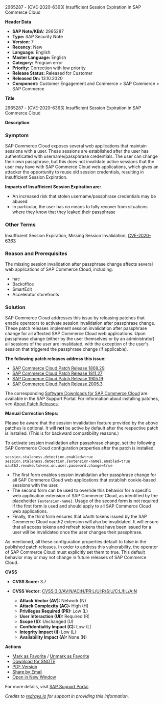 2965287 - [CVE-2020-6363] Insufficient Session Expiration in SAP Commerce Cloud

**Header Data**

- **SAP Note/KBA:** 2965287
- **Type:** SAP Security Note
- **Version:** 7
- **Recency:** New
- **Language:** English
- **Master Language:** English
- **Category:** Program error
- **Priority:** Correction with low priority
- **Release Status:** Released for Customer
- **Released On:** 13.10.2020
- **Component:** Customer Engagement and Commerce > SAP Commerce > SAP Commerce

**Title**

2965287 - [CVE-2020-6363] Insufficient Session Expiration in SAP Commerce Cloud

**Description**

### Symptom

SAP Commerce Cloud exposes several web applications that maintain sessions with a user. These sessions are established after the user has authenticated with username/passphrase credentials. The user can change their own passphrase, but this does not invalidate active sessions that the user may have with SAP Commerce Cloud web applications, which gives an attacker the opportunity to reuse old session credentials, resulting in Insufficient Session Expiration.

**Impacts of Insufficient Session Expiration are:**
- An increased risk that stolen username/passphrase credentials may be abused
- In particular, the user has no means to fully recover from situations where they know that they leaked their passphrase

### Other Terms

Insufficient Session Expiration, Missing Session Invalidation, [CVE-2020-6363](https://cve.mitre.org/cgi-bin/cvename.cgi?name=CVE-2020-6363)

### Reason and Prerequisites

The missing session invalidation after passphrase change affects several web applications of SAP Commerce Cloud, including:
- hac
- Backoffice
- SmartEdit
- Accelerator storefronts

### Solution

SAP Commerce Cloud addresses this issue by releasing patches that enable operators to activate session invalidation after passphrase change. These patch releases implement session invalidation after passphrase change for all affected SAP Commerce Cloud web applications. Upon passphrase change (either by the user themselves or by an administrator) all sessions of the user are invalidated, with the exception of the user's session that triggered the passphrase change (if applicable).

**The following patch releases address this issue:**
- [SAP Commerce Cloud Patch Release 1808.29](https://cxjira.sap.com/browse/PATCH-7995)
- [SAP Commerce Cloud Patch Release 1811.27](https://cxjira.sap.com/browse/PATCH-7996)
- [SAP Commerce Cloud Patch Release 1905.19](https://cxjira.sap.com/browse/PATCH-7997)
- [SAP Commerce Cloud Patch Release 2005.3](https://cxjira.sap.com/browse/PATCH-7998)

The corresponding [Software Downloads for SAP Commerce Cloud](https://me.sap.com/#/softwarecenter/template/products/_APP=00200682500000001943&_EVENT=NEXT&_HEADER=Y&_FUNCTIONBAR=Y&_EVENT=TREE&_NE=NAVIGATE&_ENR=67837800100800007216&_V=MAINT&_TA=ACTUAL/SAP%20COMMERCE) are available in the SAP Support Portal. For information about installing patches, see [About Patch Releases](https://help.sap.com/viewer/a74589c3a81a4a95bf51d87258c0ab15/2005/en-US/8c25978386691014b4abdd61376acd24.html).

**Manual Correction Steps:**

Please be aware that the session invalidation feature provided by the above patches is optional. It will **not** be active by default after the respective patch is installed. (This is for backward compatibility reasons.)

To activate session invalidation after passphrase change, set the following SAP Commerce Cloud configuration properties after the patch is installed:

```
session.staleness.detection.enabled=true
session.staleness.detection.{extension-name}.enabled=true
oauth2.revoke.tokens.on.user.password.change=true
```

- The first form enables session invalidation after passphrase change for all SAP Commerce Cloud web applications that establish cookie-based sessions with the user.
- The second form can be used to override this behavior for a specific web application extension of SAP Commerce Cloud, as identified by the placeholder `{extension-name}`. Usage of the second form is not required if the first form is used and should apply to all SAP Commerce Cloud web applications.
- Finally, the third form ensures that oAuth tokens issued by the SAP Commerce Cloud oauth2 extension will also be invalidated. It will ensure that all access tokens and refresh tokens that have been issued for a user will be invalidated once the user changes their passphrase.

As mentioned, all these configuration properties default to false in the published patch releases. In order to address this vulnerability, the operator of SAP Commerce Cloud must explicitly set them to true. This default behavior may or may not change in future releases of SAP Commerce Cloud.

**CVSS**

- **CVSS Score:** 3.7
- **CVSS Vector:** [CVSS:3.0/AV:N/AC:H/PR:L/UI:R/S:U/C:L/I:L/A:N](https://www.first.org/cvss/calculator/3.0#CVSS:3.0/AV:N/AC:H/PR:L/UI:R/S:U/C:L/I:L/A:N)

  - **Attack Vector (AV):** Network (N)
  - **Attack Complexity (AC):** High (H)
  - **Privileges Required (PR):** Low (L)
  - **User Interaction (UI):** Required (R)
  - **Scope (S):** Unchanged (U)
  - **Confidentiality Impact (C):** Low (L)
  - **Integrity Impact (I):** Low (L)
  - **Availability Impact (A):** None (N)

**Actions**

- [Mark as Favorite](#) / [Unmark as Favorite](#)
- [Download for SNOTE](https://notesdownloads.sap.com/note/0040000001714222020)
- [PDF Version](https://userapps.support.sap.com/sap/support/sfm/notes/print/0002965287?language=en-US&token=B37931F9617313DD93A507A74638543D)
- [Share by Email](#)
- [Open in New Window](#)

For more details, visit [SAP Support Portal](https://me.sap.com/).

*Credits to [redrays.io](https://redrays.io) for support in providing this information.*